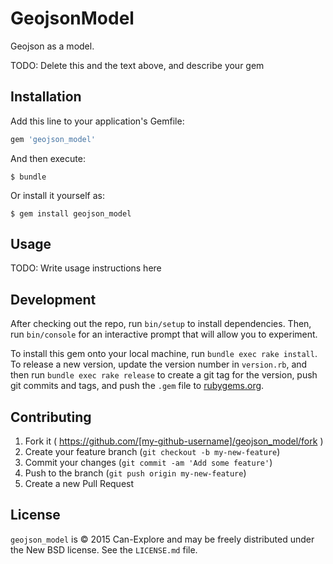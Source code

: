 # GeojsonModel

Geojson as a model.

TODO: Delete this and the text above, and describe your gem

## Installation

Add this line to your application's Gemfile:

```ruby
gem 'geojson_model'
```

And then execute:

    $ bundle

Or install it yourself as:

    $ gem install geojson_model

## Usage

TODO: Write usage instructions here

## Development

After checking out the repo, run `bin/setup` to install dependencies. Then, run `bin/console` for an interactive prompt that will allow you to experiment.

To install this gem onto your local machine, run `bundle exec rake install`. To release a new version, update the version number in `version.rb`, and then run `bundle exec rake release` to create a git tag for the version, push git commits and tags, and push the `.gem` file to [rubygems.org](https://rubygems.org).

## Contributing

1. Fork it ( https://github.com/[my-github-username]/geojson_model/fork )
2. Create your feature branch (`git checkout -b my-new-feature`)
3. Commit your changes (`git commit -am 'Add some feature'`)
4. Push to the branch (`git push origin my-new-feature`)
5. Create a new Pull Request

## License

`geojson_model` is © 2015 Can-Explore and may be freely distributed under the New BSD license. See the `LICENSE.md` file.

